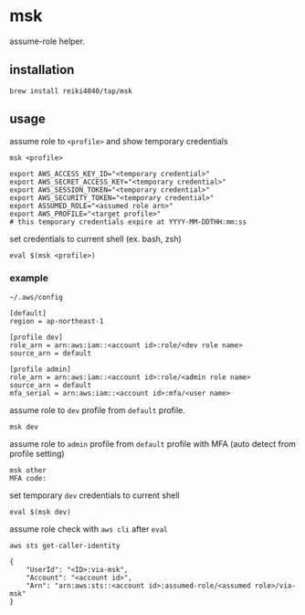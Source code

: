 msk
===

assume-role helper.

## installation

```
brew install reiki4040/tap/msk
```

## usage

assume role to `<profile>` and show temporary credentials
```
msk <profile>
```

```
export AWS_ACCESS_KEY_ID="<temporary credential>"
export AWS_SECRET_ACCESS_KEY="<temporary credential>"
export AWS_SESSION_TOKEN="<temporary credential>"
export AWS_SECURITY_TOKEN="<temporary credential>"
export ASSUMED_ROLE="<assumed role arn>"
export AWS_PROFILE="<target profile>"
# this temporary credentials expire at YYYY-MM-DDTHH:mm:ss
```

set credentials to current shell (ex. bash, zsh)
```
eval $(msk <profile>)
```

### example

`~/.aws/config`
```
[default]
region = ap-northeast-1

[profile dev]
role_arn = arn:aws:iam::<account id>:role/<dev role name>
source_arn = default

[profile admin]
role_arn = arn:aws:iam::<account id>:role/<admin role name>
source_arn = default
mfa_serial = arn:aws:iam::<account id>:mfa/<user name>
```

assume role to `dev` profile from `default` profile.
```
msk dev
```

assume role to `admin` profile from `default` profile with MFA (auto detect from profile setting)
```
msk other
MFA code: 
```

set temporary `dev` credentials to current shell 
```
eval $(msk dev)
```

assume role check with `aws cli` after `eval`
```
aws sts get-caller-identity
```

```
{
    "UserId": "<ID>:via-msk",
    "Account": "<account id>",
    "Arn": "arn:aws:sts::<account id>:assumed-role/<assumed role>/via-msk"
}
```
